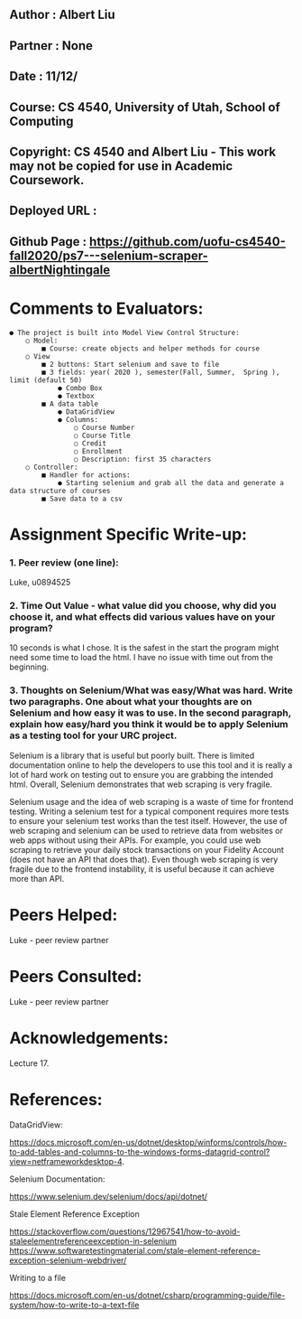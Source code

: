 ﻿## **Author** ​: Albert Liu
## **Partner** ​: None
## **Date** ​: 11/12/
## **Course** ​: CS 4540, University of Utah, School of Computing
## **Copyright** ​: CS 4540 and Albert Liu - This work may not be copied for use in Academic Coursework.
## **Deployed URL** ​:
## **Github Page** ​: https://github.com/uofu-cs4540-fall2020/ps7---selenium-scraper-albertNightingale

# Comments to Evaluators:

```
● The project is built into Model View Control Structure:
    ○ Model:
        ■ Course: create objects and helper methods for course
    ○ View
        ■ 2 buttons: Start selenium and save to file
        ■ 3 fields: year(​ 2020 ​), semester(Fall, Summer, ​ Spring ​), limit (default 50)
            ● Combo Box
            ● Textbox
        ■ A data table
            ● DataGridView
            ● Columns:
                ○ Course Number
                ○ Course Title
                ○ Credit
                ○ Enrollment
                ○ Description: first 35 characters
    ○ Controller:
        ■ Handler for actions:
            ● Starting selenium and grab all the data and generate a data structure of courses
        ■ Save data to a csv
```
# Assignment Specific Write-up:

### 1. Peer review (one line): 
Luke, u0894525

### 2. Time Out Value - what value did you choose, why did you choose it, and what effects did various values have on your program?
10 seconds is what I chose. It is the safest in the start the program might need some time to load the html. I have no issue with time out from the beginning.

### 3. Thoughts on Selenium/What was easy/What was hard. Write two paragraphs. One about what your thoughts are on Selenium and how easy it was to use. In the second paragraph, explain how easy/hard you think it would be to apply Selenium as a testing tool for your URC project.
Selenium is a library that is useful but poorly built. There is limited documentation online to help the developers to use this tool and it is really a lot of hard work on testing out to ensure you are grabbing the intended html. Overall, Selenium demonstrates that web scraping is very fragile.

Selenium usage and the idea of web scraping is a waste of time for frontend testing. Writing a selenium test for a typical component requires more tests to ensure your selenium test works than the test itself. However, the use of web scraping and selenium can be used to retrieve data from websites or web apps without using their APIs. For example, you could use web scraping to retrieve your daily stock transactions on your Fidelity Account (does not have an API that does that). Even though web scraping is very fragile due to the frontend instability, it is useful because it can achieve more than API.

# Peers Helped:

Luke - peer review partner

# Peers Consulted:

Luke - peer review partner

# Acknowledgements:

Lecture 17.

# References:

DataGridView:

https://docs.microsoft.com/en-us/dotnet/desktop/winforms/controls/how-to-add-tables-and-columns-to-the-windows-forms-datagrid-control?view=netframeworkdesktop-4.

Selenium Documentation:

https://www.selenium.dev/selenium/docs/api/dotnet/


Stale Element Reference Exception

https://stackoverflow.com/questions/12967541/how-to-avoid-staleelementreferenceexception-in-selenium
https://www.softwaretestingmaterial.com/stale-element-reference-exception-selenium-webdriver/

Writing to a file

https://docs.microsoft.com/en-us/dotnet/csharp/programming-guide/file-system/how-to-write-to-a-text-file

